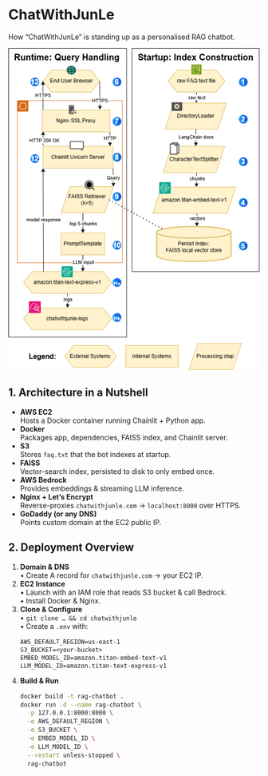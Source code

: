 # ChatWithJunLe

How “ChatWithJunLe” is standing up as a personalised RAG chatbot.
<p align="center">
  <img src="chatbot.drawio.png" alt="ChatWithJunLe Architecture" width="700"/>
</p>

## 1. Architecture in a Nutshell

- **AWS EC2**  
  Hosts a Docker container running Chainlit + Python app.
- **Docker**  
  Packages app, dependencies, FAISS index, and Chainlit server.
- **S3**  
  Stores `faq.txt` that the bot indexes at startup.
- **FAISS**  
  Vector-search index, persisted to disk to only embed once.
- **AWS Bedrock**  
  Provides embeddings & streaming LLM inference.
- **Nginx + Let’s Encrypt**  
  Reverse-proxies `chatwithjunle.com` → `localhost:8000` over HTTPS.
- **GoDaddy (or any DNS)**  
  Points custom domain at the EC2 public IP.


## 2. Deployment Overview

1. **Domain & DNS**  
   • Create A record for `chatwithjunle.com` → your EC2 IP.  
2. **EC2 Instance**  
   • Launch with an IAM role that reads S3 bucket & call Bedrock.  
   • Install Docker & Nginx.  
3. **Clone & Configure**  
   • `git clone … && cd chatwithjunle`  
   • Create a `.env` with:
     ```text
     AWS_DEFAULT_REGION=us-east-1
     S3_BUCKET=<your-bucket>
     EMBED_MODEL_ID=amazon.titan-embed-text-v1
     LLM_MODEL_ID=amazon.titan-text-express-v1
     ```
4. **Build & Run**  
   ```bash
   docker build -t rag-chatbot .
   docker run -d --name rag-chatbot \
     -p 127.0.0.1:8000:8000 \
     -e AWS_DEFAULT_REGION \
     -e S3_BUCKET \
     -e EMBED_MODEL_ID \
     -e LLM_MODEL_ID \
     --restart unless-stopped \
     rag-chatbot
